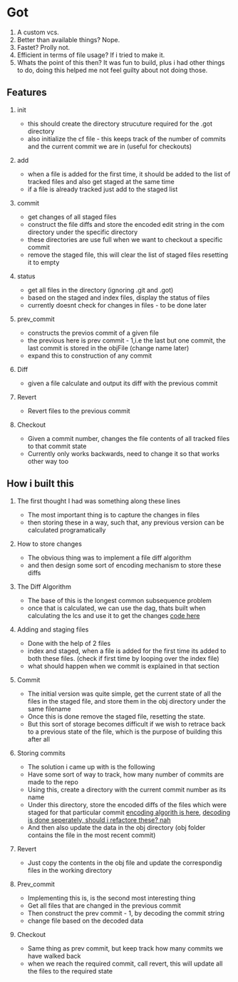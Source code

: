 # Got

1. A custom vcs.
2. Better than available things? Nope.
3. Fastet? Prolly not.
4. Efficient in terms of file usage? If i tried to make it.
5. Whats the point of this then? It was fun to build, plus i had other things to do, doing this helped me not feel guilty about not doing those.

## Features 

1. init
    - this should create the directory strucuture required for the .got directory
    - also initialize the cf file - this keeps track of the number of commits and the current commit we are in (useful for checkouts)

2. add
    - when a file is added for the first time, it should be added to the list of tracked files and also get staged at the same time
    - if a file is already tracked just add to the staged list

3. commit
    - get changes of all staged files
    - construct the file diffs and store the encoded edit string in the com directory under the 
    specific directory
    - these directories are use full when we want to checkout a specific commit
    - remove the staged file, this will clear the list of staged files resetting it to empty

4. status
    - get all files in the directory (ignoring .git and .got)
    - based on the staged and index files, display the status of files
    - currently doesnt check for changes in files - to be done later

5. prev_commit
    - constructs the previos commit of a given file
    - the previous here is prev commit - 1,i.e the last but one commit, the last commit is stored in the objFile (change name later)
    - expand this to construction of any commit

6. Diff
    - given a file calculate and output its diff with the previous commit

7. Revert
    - Revert files to the previous commit

8. Checkout
    - Given a commit number, changes the file contents of all tracked files to that commit state
    - Currently only works backwards, need to change it so that works other way too 
    

## How i built this

1. The first thought I had was something along these lines
    - The most important thing is to capture the changes in files
    - then storing these in a way, such that, any previous version can be calculated programatically

2. How to store changes
    - The obvious thing was to implement a file diff algorithm
    - and then design some sort of encoding mechanism to store these diffs

3. The Diff Algorithm
    - The base of this is the longest common subsequence problem
    - once that is calculated, we can use the dag, thats built when calculating the lcs and use it to get the changes [code here](lib/diff.go)

4. Adding and staging files
    - Done with the help of 2 files
    - index and staged, when a file is added for the first time its added to both these files. (check if first time by looping over the index file)
    - what should happen when we commit is explained in that section

5. Commit
    - The initial version was quite simple, get the current state of all the files in the staged file, and store them in the obj directory under the same filename
    - Once this is done remove the staged file, resetting the state.
    - But this sort of storage becomes difficult if we wish to retrace back to a previous state of the file, which is the purpose of building this after all

6. Storing commits
    - The solution i came up with is the following
    - Have some sort of way to track, how many number of commits are made to the repo
    - Using this, create a directory with the current commit number as its name
    - Under this directory, store the encoded diffs of the files which were staged for that particular commit [encoding algorith is here](lib/diff.go), [decoding is done seperately, should i refactore these? nah](lib/revert.go)
    - And then also update the data in the obj directory (obj folder contains the file in the most recent commit)

5. Revert
    - Just copy the contents in the obj file and update the correspondig files in the working directory

6. Prev_commit
    - Implementing this is, is the second most interesting thing
    - Get all files that are changed in the previous commit
    - Then construct the prev commit - 1, by decoding the commit string
    - change file based on the decoded data

7. Checkout
    - Same thing as prev commit, but keep track how many commits we have walked back
    - when we reach the required commit, call revert, this will update all the files to the required state
